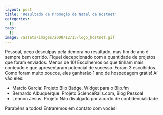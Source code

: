 ```yaml
--- 
layout: post
title: 'Resultado da Promoção de Natal da Hostnet'
categories: 
  []
tags:
  []
image: /assets/images/2008/12/15/logo_hostnet.gif
---
```


Pessoal, peço desculpas pela demora no resultado, mas fim de ano é sempre bem corrido. Fiquei decepcionado com a quantidade de projetos que foram enviados. Menos de 10! Escolhemos os que tinham mais conteúdo e que apresentaram potencial de sucesso. Foram 3 escolhidos. Como foram muito poucos, eles ganharão 1 ano de hospedagem grátis! Aí vão eles:

 * Marcio Garcia: Projeto Blip Badge, Widget para o Blip.fm
 * Bernardo Albuquerque: Projeto ScienceRails.com, Blog Pessoal
 * Lennon Jesus: Projeto Não divulgado por acordo de confidencialidade

Parabéns a todos! Entraremos em contato com vocês!
